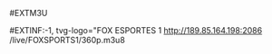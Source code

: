 #EXTM3U 

#EXTINF:-1, tvg-logo="FOX ESPORTES 1
http://189.85.164.198:2086 /live/FOXSPORTS1/360p.m3u8
